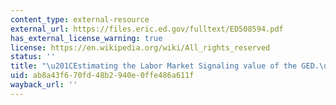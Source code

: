```yaml
---
content_type: external-resource
external_url: https://files.eric.ed.gov/fulltext/ED508594.pdf
has_external_license_warning: true
license: https://en.wikipedia.org/wiki/All_rights_reserved
status: ''
title: "\u201CEstimating the Labor Market Signaling value of the GED.\u201D (PDF)"
uid: ab8a43f6-70fd-48b2-940e-0ffe486a611f
wayback_url: ''
---
```

